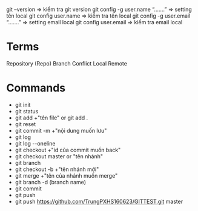 git –version => kiểm tra git version
git config -g user.name “…….” => setting tên local
git config user.name => kiểm tra tên local
git config -g user.email “…….” => setting email local
git config user.email => kiểm tra email local


# Terms

Repository (Repo)
Branch
Conflict
Local
Remote
# Commands

- git init 
- git status
- git add +"tên file" or git add .
- git reset 
- git commit -m +"nội dung muốn lưu"
- git log
- git log --oneline
- git checkout +"id của commit muốn back"
- git checkout master or "tên nhánh" 
- git branch 
- git checkout -b +"tên nhánh mới"
- git merge +"tên của nhánh muốn merge"
- git branch -d (branch name)
- git commit 
- git push
- git push https://github.com/TrungPXHS160623/GITTEST.git master